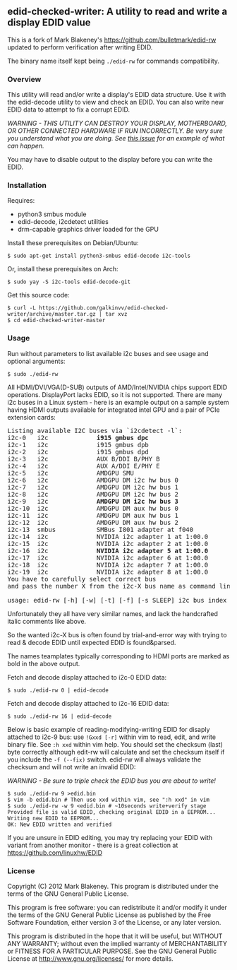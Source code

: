 ## edid-checked-writer: A utility to read and write a display EDID value

This is a fork of Mark Blakeney's https://github.com/bulletmark/edid-rw updated
to perform verification after writing EDID.

The binary name itself kept being `./edid-rw` for commands compatibility.

### Overview

This utility will read and/or write a display's EDID data structure. Use
it with the edid-decode utility to view and check an EDID.
You can also write new EDID data to attempt to fix a corrupt EDID.

*WARNING - THIS UTILITY CAN DESTROY YOUR DISPLAY, MOTHERBOARD, OR OTHER
CONNECTED HARDWARE IF RUN INCORRECTLY. Be very sure you understand what
you are doing. See [this issue](http://github.com/bulletmark/edid-rw/issues/5)
for an example of what can happen.*

You may have to disable output to the display before you can write the
EDID.

### Installation

Requires:
 * python3 smbus module
 * edid-decode, i2cdetect utilities
 * drm-capable graphics driver loaded for the GPU

Install these prerequisites on Debian/Ubuntu:

    $ sudo apt-get install python3-smbus edid-decode i2c-tools

Or, install these prerequisites on Arch:

    $ sudo yay -S i2c-tools edid-decode-git

Get this source code:

    $ curl -L https://github.com/galkinvv/edid-checked-writer/archive/master.tar.gz | tar xvz
    $ cd edid-checked-writer-master

### Usage

Run without parameters to list available i2c buses and see usage and optional arguments:

    $ sudo ./edid-rw

All HDMI/DVI/VGA(D-SUB) outputs of AMD/Intel/NVIDIA chips support EDID operations.
DisplayPort lacks EDID, so it is not supported.
There are many i2c buses in a Linux system - 
here is an example output on a sample system having HDMI outputs
available for integrated intel GPU and a pair of PCIe extension cards:
<pre>
Listing available I2C buses via `i2cdetect -l`:
i2c-0   i2c             <b>i915 gmbus dpc                          I2C adapter</b> <i># HDMI of Intel LGA1151 P10S-WS</i>
i2c-1   i2c             i915 gmbus dpb                          I2C adapter
i2c-2   i2c             i915 gmbus dpd                          I2C adapter <i># DVI of Intel LGA1151 P10S-WS</i>
i2c-3   i2c             AUX B/DDI B/PHY B                       I2C adapter
i2c-4   i2c             AUX A/DDI E/PHY E                       I2C adapter
i2c-5   i2c             AMDGPU SMU                              I2C adapter
i2c-6   i2c             AMDGPU DM i2c hw bus 0                  I2C adapter
i2c-7   i2c             AMDGPU DM i2c hw bus 1                  I2C adapter
i2c-8   i2c             AMDGPU DM i2c hw bus 2                  I2C adapter
i2c-9   i2c             <b>AMDGPU DM i2c hw bus 3                  I2C adapter</b> <i># HDMI of AMD RX6700</i>
i2c-10  i2c             AMDGPU DM aux hw bus 0                  I2C adapter
i2c-11  i2c             AMDGPU DM aux hw bus 1                  I2C adapter
i2c-12  i2c             AMDGPU DM aux hw bus 2                  I2C adapter
i2c-13  smbus           SMBus I801 adapter at f040              SMBus adapter
i2c-14  i2c             NVIDIA i2c adapter 1 at 1:00.0          I2C adapter
i2c-15  i2c             NVIDIA i2c adapter 2 at 1:00.0          I2C adapter
i2c-16  i2c             <b>NVIDIA i2c adapter 5 at 1:00.0          I2C adapter</b> <i># HDMI of NVIDIA RTX3080</i>
i2c-17  i2c             NVIDIA i2c adapter 6 at 1:00.0          I2C adapter
i2c-18  i2c             NVIDIA i2c adapter 7 at 1:00.0          I2C adapter
i2c-19  i2c             NVIDIA i2c adapter 8 at 1:00.0          I2C adapter
You have to carefully select correct bus
and pass the number X from the i2c-X bus name as command line "i2c_bus_index" argument

usage: edid-rw [-h] [-w] [-t] [-f] [-s SLEEP] i2c_bus_index
</pre>
Unfortunately they all have very similar names, and lack the handcrafted italic comments like above.

So the wanted i2c-X bus is often found by trial-and-error way with trying to read & decode EDID until expected EDID is found&parsed.

The names teamplates typically corresponding to HDMI ports are marked as bold in the above output.

Fetch and decode display attached to i2c-0 EDID data:

    $ sudo ./edid-rw 0 | edid-decode

Fetch and decode display attached to i2c-16 EDID data:

    $ sudo ./edid-rw 16 | edid-decode

Below is basic example of reading-modifying-writing EDID for disaply attached to i2c-9 bus:
use `!Gxxd [-r]` within vim to read, edit, and write binary
file. See `:h xxd` within vim help. You should set the checksum (last)
byte correctly although edit-rw will calculate and set the checksum
itself if you include the `-f (--fix)` switch. edid-rw will always
validate the checksum and will not write an invalid EDID:

*WARNING - Be sure to triple check the EDID bus you are about to
write!*

    $ sudo ./edid-rw 9 >edid.bin
    $ vim -b edid.bin # Then use xxd within vim, see ":h xxd" in vim
    $ sudo ./edid-rw -w 9 <edid.bin # ~10seconds write+verify stage
    Provided file is valid EDID, checking original EDID in a EEPROM...
    Writing new EDID to EEPROM...
    OK: New EDID written and verified

If you are unsure in EDID editing, you may try replacing your EDID with variant
from another monitor - there is a great collection at https://github.com/linuxhw/EDID

### License

Copyright (C) 2012 Mark Blakeney. This program is distributed under the
terms of the GNU General Public License.

This program is free software: you can redistribute it and/or modify it
under the terms of the GNU General Public License as published by the
Free Software Foundation, either version 3 of the License, or any later
version.

This program is distributed in the hope that it will be useful, but
WITHOUT ANY WARRANTY; without even the implied warranty of
MERCHANTABILITY or FITNESS FOR A PARTICULAR PURPOSE. See the GNU General
Public License at <http://www.gnu.org/licenses/> for more details.
